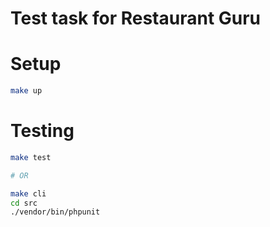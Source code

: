 # Test task for Restaurant Guru

# Setup
```bash
make up
```

# Testing
```bash
make test

# OR

make cli
cd src
./vendor/bin/phpunit
```